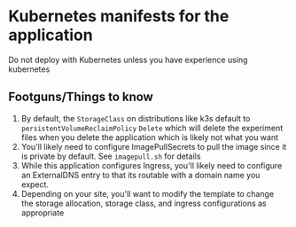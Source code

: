 # Kubernetes manifests for the application

Do not deploy with Kubernetes unless you have experience using kubernetes

## Footguns/Things to know

1. By default, the `StorageClass` on distributions like k3s default to `persistentVolumeReclaimPolicy` `Delete` which will delete the experiment files when you delete the application which is likely not what you want
2. You'll likely need to configure ImagePullSecrets to pull the image since it is private by default.  See `imagepull.sh` for details
3. While this application configures Ingress, you'll likely need to configure an ExternalDNS entry to that its routable with a domain name you expect.
4. Depending on your site, you'll want to modify the template to change the storage allocation, storage class, and ingress configurations as appropriate
